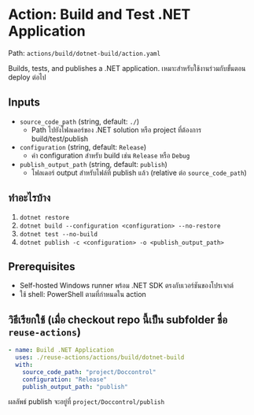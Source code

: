 # Action: Build and Test .NET Application

Path: `actions/build/dotnet-build/action.yaml`

Builds, tests, and publishes a .NET application. เหมาะสำหรับใช้งานร่วมกับขั้นตอน deploy ต่อไป

## Inputs

- `source_code_path` (string, default: `./`)
  - Path ไปยังโฟลเดอร์ของ .NET solution หรือ project ที่ต้องการ build/test/publish
- `configuration` (string, default: `Release`)
  - ค่า configuration สำหรับ build เช่น `Release` หรือ `Debug`
- `publish_output_path` (string, default: `publish`)
  - โฟลเดอร์ output สำหรับไฟล์ที่ publish แล้ว (relative ต่อ `source_code_path`)

## ทำอะไรบ้าง

1. `dotnet restore`
2. `dotnet build --configuration <configuration> --no-restore`
3. `dotnet test --no-build`
4. `dotnet publish -c <configuration> -o <publish_output_path>`

## Prerequisites

- Self-hosted Windows runner พร้อม .NET SDK ตรงกับเวอร์ชันของโปรเจกต์
- ใช้ shell: PowerShell ตามที่กำหนดใน action

## วิธีเรียกใช้ (เมื่อ checkout repo นี้เป็น subfolder ชื่อ `reuse-actions`)

```yaml
- name: Build .NET Application
  uses: ./reuse-actions/actions/build/dotnet-build
  with:
    source_code_path: "project/Doccontrol"
    configuration: "Release"
    publish_output_path: "publish"
```

ผลลัพธ์ publish จะอยู่ที่ `project/Doccontrol/publish`
